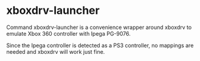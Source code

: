 # xboxdrv-launcher

Command xboxdrv-launcher is a convenience wrapper around xboxdrv to emulate Xbox
360 controller with Ipega PG-9076.

Since the Ipega controller is detected as a PS3 controller, no mappings are
needed and xboxdrv will work just fine.

